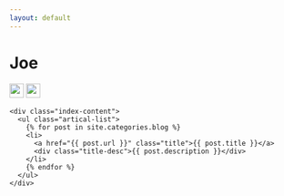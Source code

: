 ```yaml
---
layout: default
---
```


<body>
  <div class="index-wrapper">
    <div class="aside">
      <div class="info-card">
        <h1>Joe</h1>
        <a href="https://github.com/lovejjfg" target="_blank"><img src="https://github.com/favicon.ico" alt="" width="25" /></a>
        <a href="http://stackoverflow.com/users/5557937/joe" target="_blank"><img src="https://cdn.sstatic.net/Sites/stackoverflow/img/favicon.ico" alt="" width="25"/></a>
      </div>  
      <!-- <div id="test-js"></div>   -->
      <!-- <div id="particles-js"></div> -->
    </div>

    <div class="index-content">
      <ul class="artical-list">
        {% for post in site.categories.blog %}
        <li>
          <a href="{{ post.url }}" class="title">{{ post.title }}</a>
          <div class="title-desc">{{ post.description }}</div>
        </li>
        {% endfor %}
      </ul>
    </div>
  </div>

<script src="https://cdnjs.cloudflare.com/ajax/libs/trianglify/0.4.0/trianglify.min.js"></script>
<script>
    var pattern = Trianglify({
        width: index-wrapper .aside.width,
        height: index-wrapper .aside.height
    });
    document.body.appendChild(pattern.canvas())
</script>


    
</body>